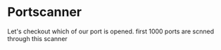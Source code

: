 # Portscanner
Let's checkout which of our port is opened.
first 1000 ports are scnned through this scanner
